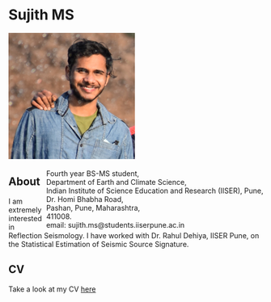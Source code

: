 # Sujith MS
  
<p style="text-align:left;">
  <img src="media/profile.jpg" width="250"/>
    <span style="float:right;"> <br>
  Fourth year BS-MS student,<br>
  Department of Earth and Climate Science,<br>
  Indian Institute of Science Education and Research (IISER), Pune,<br>
  Dr. Homi Bhabha Road,<br>
  Pashan, Pune, Maharashtra,<br>
  411008.<br>
  email: sujith.ms@students.iiserpune.ac.in<br>
   
  </span>
</p>
 
## About
I am extremely interested in Reflection Seismology. I have worked with Dr. Rahul Dehiya, IISER Pune, on the Statistical Estimation of Seismic Source Signature.

## CV
Take a look at my CV [here](./CV.pdf)

